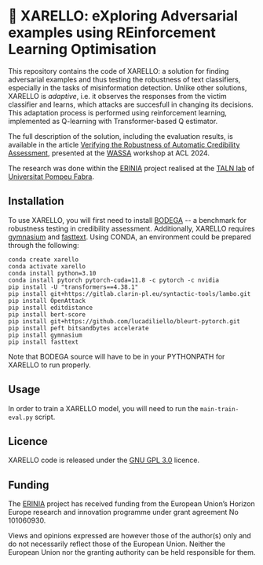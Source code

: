 # 🍷 XARELLO: eXploring Adversarial examples using REinforcement Learning Optimisation

This repository contains the code of XARELLO: a solution for finding adversarial examples and thus testing the robustness of text classifiers,
especially in the tasks of misinformation detection. Unlike other solutions, XARELLO is *adaptive*, i.e. it observes the responses from the
victim classifier and learns, which attacks are succesfull in changing its decisions. This adaptation process is performed using
reinforcement learning, implemented as Q-learning with Transformer-based Q estimator.

The full description of the solution, including the evaluation results, is available in the article [Verifying the Robustness of Automatic Credibility Assessment](TODO),
presented at the [WASSA](https://workshop-wassa.github.io) workshop at ACL 2024. 

The research was done within the [ERINIA](https://www.upf.edu/web/erinia) project realised at the
[TALN lab](https://www.upf.edu/web/taln/) of [Universitat Pompeu Fabra](https://www.upf.edu).

## Installation

To use XARELLO, you will first need to install [BODEGA](https://github.com/piotrmp/BODEGA) -- a benchmark for robustness testing in credibility assessment.
Additionally, XARELLO requires [gymnasium](https://github.com/Farama-Foundation/Gymnasium) and [fasttext](https://pypi.org/project/fasttext/). Using CONDA, 
an environment could be prepared through the following:
```commandline
conda create xarello
conda activate xarello
conda install python=3.10
conda install pytorch pytorch-cuda=11.8 -c pytorch -c nvidia
pip install -U "transformers==4.38.1"
pip install git+https://gitlab.clarin-pl.eu/syntactic-tools/lambo.git
pip install OpenAttack
pip install editdistance
pip install bert-score
pip install git+https://github.com/lucadiliello/bleurt-pytorch.git
pip install peft bitsandbytes accelerate
pip install gymnasium
pip install fasttext
```
Note that BODEGA source will have to be in your PYTHONPATH for XARELLO to run properly.

## Usage

In order to train a XARELLO model, you will need to run the `main-train-eval.py` script.

## Licence

XARELLO code is released under the [GNU GPL 3.0](https://www.gnu.org/licenses/gpl-3.0.html) licence.

## Funding

The [ERINIA](https://www.upf.edu/web/erinia) project has received funding from the European Union’s Horizon Europe
research and innovation programme under grant agreement No 101060930.

Views and opinions expressed are however those of the author(s) only and do not necessarily reflect those of the
European Union. Neither the European Union nor the granting authority can be held responsible for them.
